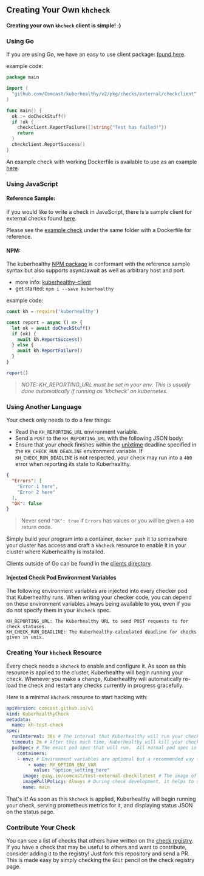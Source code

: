 ## Creating Your Own `khcheck`

#### Creating your own `khcheck` client is simple! :)

### Using Go 

If you are using Go, we have an easy to use client package: [found here](https://pkg.go.dev/github.com/Comcast/kuberhealthy/pkg/checks/external/checkclient).

example code:

```go
package main

import (
  "github.com/Comcast/kuberhealthy/v2/pkg/checks/external/checkclient"
)

func main() {
  ok := doCheckStuff()
  if !ok {
    checkclient.ReportFailure([]string{"Test has failed!"})
    return
  }
  checkclient.ReportSuccess()
}

```

An example check with working Dockerfile is available to use as an example [here](../cmd/test-external-check/main.go).

### Using JavaScript

#### Reference Sample:

If you would like to write a check in JavaScript, there is a sample client for external checks found [here](../clients/js/).

Please see the [example check](../clients/js/example) under the same folder with a Dockerfile for reference.

#### NPM:

The kuberhealthy [NPM package](https://www.npmjs.com/package/kuberhealthy) is conformant with the reference sample syntax but also supports async/await as well as arbitrary host and port. 

- more info: [kuberhealthy-client](https://github.com/gWOLF3/kuberhealthy-client)
- get started: `npm i --save kuberhealthy`


example code: 
```javascript
const kh = require('kuberhealthy')

const report = async () => {
  let ok = await doCheckStuff()
  if (ok) {
    await kh.ReportSuccess()
  } else {
    await kh.ReportFailure()
  }
}

report()
```
> _NOTE: KH_REPORTING_URL must be set in your env. This is usually done automatically if running as 'khcheck' on kubernetes._ 


### Using Another Language

Your check only needs to do a few things:

- Read the `KH_REPORTING_URL` environment variable.
- Send a `POST` to the `KH_REPORTING_URL` with the following JSON body:
- Ensure that your check finishes within the [unixtime](https://en.wikipedia.org/wiki/Unix_time) deadline specified in the `KH_CHECK_RUN_DEADLINE` environment variable. If `KH_CHECK_RUN_DEADLINE` is not respected, your check may run into a `400` error when reporting its state to Kuberhealthy. 

```json
{
  "Errors": [
    "Error 1 here",
    "Error 2 here"
  ],
  "OK": false
}
```

> Never send `"OK": true` if `Errors` has values or you will be given a `400` return code.

Simply build your program into a container, `docker push` it to somewhere your cluster has access and craft a `khcheck` resource to enable it in your cluster where Kuberhealthy is installed.

Clients outside of Go can be found in the [clients directory](../clients).

#### Injected Check Pod Environment Variables
The following environment variables are injected into every checker pod that Kuberhealthy runs.  When writing your checker code, you can depend on these environment variables always being available to you, even if you do not specify them in your `khcheck` spec.
```
KH_REPORTING_URL: The Kuberhealthy URL to send POST requests to for check statuses.
KH_CHECK_RUN_DEADLINE: The Kuberhealthy-calculated deadline for checks given in unix.
```

### Creating Your `khcheck` Resource

Every check needs a `khcheck` to enable and configure it.  As soon as this resource is applied to the cluster, Kuberhealthy will begin running your check.  Whenever you make a change, Kuberhealthy will automatically re-load the check and restart any checks currently in progress gracefully.

Here is a minimal `khcheck` resource to start hacking with:

```yaml
apiVersion: comcast.github.io/v1
kind: KuberhealthyCheck
metadata:
  name: kh-test-check 
spec:
  runInterval: 30s # The interval that Kuberhealthy will run your check on 
  timeout: 2m # After this much time, Kuberhealthy will kill your check and consider it "failed"
  podSpec: # The exact pod spec that will run.  All normal pod spec is valid here.
    containers:
    - env: # Environment variables are optional but a recommended way to configure check behavior
        - name: MY_OPTION_ENV_VAR
          value: "option_setting_here"
      image: quay.io/comcast/test-external-check:latest # The image of the check you just pushed
      imagePullPolicy: Always # During check development, it helps to set this to 'Always' to prevent on-node image caching.
      name: main
```

That's it!  As soon as this `khcheck` is applied, Kuberhealthy will begin running your check, serving prometheus metrics for it, and displaying status JSON on the status page.

### Contribute Your Check

You can see a list of checks that others have written on the [check registry](EXTERNAL_CHECKS_REGISTRY.md).  If you have a check that may be useful to others and want to contribute, consider adding it to the registry!  Just fork this repository and send a PR.  This is made easy by simply checking the `Edit` pencil on the check registry page.
